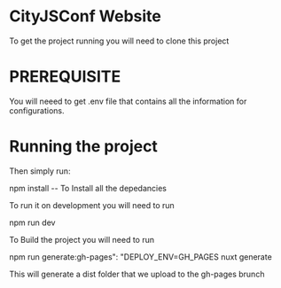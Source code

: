# CityJSConf Website

To get the project running you will need to clone this project


# PREREQUISITE 

You will neeed to get .env file that contains all the information for configurations. 


# Running the project  

Then simply run:

npm install  -- To Install all the depedancies 


To run it on development you will need to run 

npm run dev 

To Build the project you will need to run 

npm run generate:gh-pages": "DEPLOY_ENV=GH_PAGES nuxt generate 

This will generate a dist folder that we upload to the gh-pages brunch 






